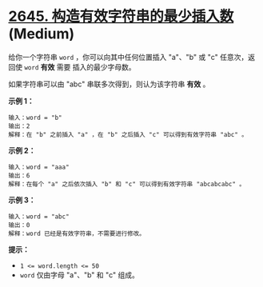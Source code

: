 # [2645. 构造有效字符串的最少插入数][link] (Medium)

[link]: https://leetcode.cn/problems/minimum-additions-to-make-valid-string/

给你一个字符串 `word` ，你可以向其中任何位置插入 "a"、"b" 或 "c" 任意次，返回使 `word` **有效** 需要
插入的最少字母数。

如果字符串可以由 "abc" 串联多次得到，则认为该字符串 **有效** 。

**示例 1：**

```
输入：word = "b"
输出：2
解释：在 "b" 之前插入 "a" ，在 "b" 之后插入 "c" 可以得到有效字符串 "abc" 。

```

**示例 2：**

```
输入：word = "aaa"
输出：6
解释：在每个 "a" 之后依次插入 "b" 和 "c" 可以得到有效字符串 "abcabcabc" 。

```

**示例 3：**

```
输入：word = "abc"
输出：0
解释：word 已经是有效字符串，不需要进行修改。

```

**提示：**

- `1 <= word.length <= 50`
- `word` 仅由字母 "a"、"b" 和 "c" 组成。
